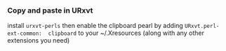 ### Copy and paste in URxvt
install ```urxvt-perls``` then enable the clipboard pearl by adding ```URxvt.perl-ext-common:  clipboard``` to your ~/.Xresources (along with any other extensions you need)

